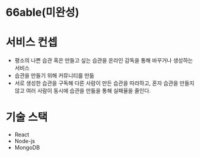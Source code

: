 # 66able(미완성)

# 서비스 컨셉
- 평소의 나쁜 습관 혹은 만들고 싶는 습관을 온라인 감독을 통해 바꾸거나 생성하는 서비스
- 습관을 만들기 위해 커뮤니티를 만듦
- 서로 생성한 습관을 구독해 다른 사람이 만든 습관을 따라하고, 혼자 습관을 만들지 않고 여러 사람이 동시에 습관을 만듦을 통해 실패율을 줄인다.

# 기술 스택
- React
- Node-js
- MongoDB
